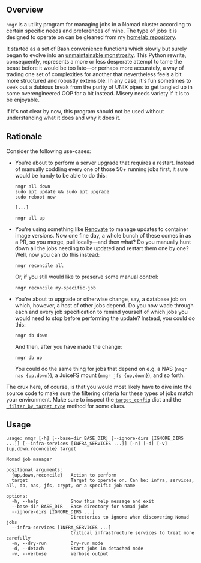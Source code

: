 ## Overview

`nmgr` is a utility program for managing jobs in a Nomad cluster according to certain specific needs and preferences of mine. The type of jobs it is designed to operate on can be gleaned from my [homelab repository](https://github.com/cycneuramus/homelab).

It started as a set of Bash convenience functions which slowly but surely began to evolve into an [unmaintainable monstrosity](https://github.com/cycneuramus/nmgr/blob/bash-legacy/nmgr). This Python rewrite, consequently, represents a more or less desperate attempt to tame the beast before it would be too late—or perhaps more accurately, a way of trading one set of complexities for another that nevertheless feels a bit more structured and robustly extensible. In any case, it's fun sometimes to seek out a dubious break from the purity of UNIX pipes to get tangled up in some overengineered OOP for a bit instead. Misery needs variety if it is to be enjoyable.

If it's not clear by now, this program should not be used without understanding what it does and why it does it.

## Rationale

Consider the following use-cases:

+ You're about to perform a server upgrade that requires a restart. Instead of manually coddling every one of those 50+ running jobs first, it sure would be handy to be able to do this:

    ```
    nmgr all down
    sudo apt update && sudo apt upgrade
    sudo reboot now

    [...]

    nmgr all up
    ```

+ You're using something like [Renovate](https://renovatebot.com) to manage updates to container image versions. Now one fine day, a whole bunch of these comes in as a PR, so you merge, pull locally—and then what? Do you manually hunt down all the jobs needing to be updated and restart them one by one? Well, now you can do this instead:

    `nmgr reconcile all`

    Or, if you still would like to preserve some manual control:

    `nmgr reconcile my-specific-job`

+ You're about to upgrade or otherwise change, say, a database job on which, however, a host of other jobs depend. Do you now wade through each and every job specification to remind yourself of which jobs you would need to stop before performing the update? Instead, you could do this:

    `nmgr db down`

    And then, after you have made the change:

    `nmgr db up`

    You could do the same thing for jobs that depend on e.g. a NAS (`nmgr nas {up,down}`), a JuiceFS mount (`nmgr jfs {up,down}`), and so forth.

The crux here, of course, is that you would most likely have to dive into the source code to make sure the filtering criteria for these types of jobs match your environment. Make sure to inspect the [`target_config`](https://github.com/cycneuramus/nmgr/blob/95fb63295ddf088c0564c9e27e83d3c3a0effe84/nmgr#L53-L58) dict and the [`_filter_by_target_type`](https://github.com/cycneuramus/nmgr/blob/ca44a5029969dfa9a56eb84f1ffcc1fe826f02fb/nmgr#L137-L175) method for some clues.

## Usage

```
usage: nmgr [-h] [--base-dir BASE_DIR] [--ignore-dirs [IGNORE_DIRS ...]] [--infra-services [INFRA_SERVICES ...]] [-n] [-d] [-v] {up,down,reconcile} target

Nomad job manager

positional arguments:
  {up,down,reconcile}   Action to perform
  target                Target to operate on. Can be: infra, services, all, db, nas, jfs, crypt, or a specific job name

options:
  -h, --help            Show this help message and exit
  --base-dir BASE_DIR   Base directory for Nomad jobs
  --ignore-dirs [IGNORE_DIRS ...]
                        Directories to ignore when discovering Nomad jobs
  --infra-services [INFRA_SERVICES ...]
                        Critical infrastructure services to treat more carefully
  -n, --dry-run         Dry-run mode
  -d, --detach          Start jobs in detached mode
  -v, --verbose         Verbose output
```
